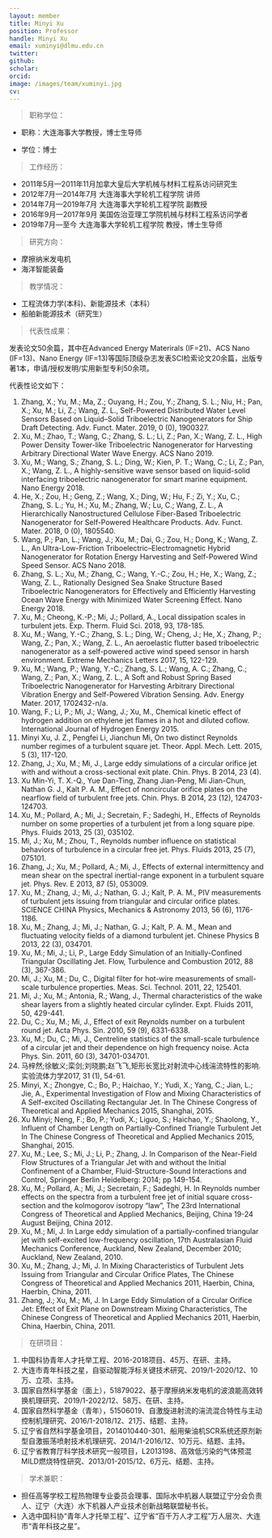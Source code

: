 ```yaml
---
layout: member
title: Minyi Xu
position: Professor
handle: Minyi Xu
email: xuminyi@dlmu.edu.cn
twitter: 
github: 
scholar:
orcid: 
image: /images/team/xuminyi.jpg
cv: 
---
```


<!-- I am a Professor, Doctoral Supervisor, Director of the Thermal Flow Teaching and Research Office at the [Department of Marine Engineering](http://mec.dlmu.edu.cn) at the [Dalian Maritime University](http://www.dlmu.edu.cn). Professor, Doctoral Supervisor, Director of the Thermal Flow Teaching and Research Office

I received my bachelor's degrees from the [Dalian University of Technology](https://www.dlut.edu.cn) (China) and PhD from the [Peking University](https://www.pku.edu.cn) (China).  -->

>职称学位：

- 职称：大连海事大学教授，博士生导师

- 学位：博士

> 工作经历：

- 2011年5月—2011年11月加拿大皇后大学机械与材料工程系访问研究生
- 2012年7月—2014年7月 大连海事大学轮机工程学院 讲师
- 2014年7月—2019年7月 大连海事大学轮机工程学院 副教授
- 2016年9月—2017年9月 美国佐治亚理工学院机械与材料工程系访问学者
- 2019年7月—至今 大连海事大学轮机工程学院 教授，博士生导师

> 研究方向：

- 摩擦纳米发电机
- 海洋智能装备

> 教学情况：

- 工程流体力学(本科)、新能源技术（本科）
- 船舶新能源技术（研究生）

> 代表性成果：

发表论文50余篇，其中在Advanced Energy Materirals (IF=21)、ACS Nano (IF=13)、Nano Energy (IF=13)等国际顶级杂志发表SCI检索论文20余篇，出版专著1本，申请/授权发明/实用新型专利50余项。

代表性论文如下：

1. Zhang, X.; Yu, M.; Ma, Z.; Ouyang, H.; Zou, Y.; Zhang, S. L.; Niu, H.; Pan, X.; Xu, M.; Li, Z.; Wang, Z. L., Self-Powered Distributed Water Level Sensors Based on Liquid–Solid Triboelectric Nanogenerators for Ship Draft Detecting. Adv. Funct. Mater. 2019, 0 (0), 1900327.
2. Xu, M.; Zhao, T.; Wang, C.; Zhang, S. L.; Li, Z.; Pan, X.; Wang, Z. L., High Power Density Tower-like Triboelectric Nanogenerator for Harvesting Arbitrary Directional Water Wave Energy. ACS Nano 2019.
3. Xu, M.; Wang, S.; Zhang, S. L.; Ding, W.; Kien, P. T.; Wang, C.; Li, Z.; Pan, X.; Wang, Z. L., A highly-sensitive wave sensor based on liquid-solid interfacing triboelectric nanogenerator for smart marine equipment. Nano Energy 2018.
4. He, X.; Zou, H.; Geng, Z.; Wang, X.; Ding, W.; Hu, F.; Zi, Y.; Xu, C.; Zhang, S. L.; Yu, H.; Xu, M.; Zhang, W.; Lu, C.; Wang, Z. L., A Hierarchically Nanostructured Cellulose Fiber-Based Triboelectric Nanogenerator for Self-Powered Healthcare Products. Adv. Funct. Mater. 2018, 0 (0), 1805540.
5. Wang, P.; Pan, L.; Wang, J.; Xu, M.; Dai, G.; Zou, H.; Dong, K.; Wang, Z. L., An Ultra-Low-Friction Triboelectric–Electromagnetic Hybrid Nanogenerator for Rotation Energy Harvesting and Self-Powered Wind Speed Sensor. ACS Nano 2018.
6. Zhang, S. L.; Xu, M.; Zhang, C.; Wang, Y.-C.; Zou, H.; He, X.; Wang, Z.; Wang, Z. L., Rationally Designed Sea Snake Structure Based Triboelectric Nanogenerators for Effectively and Efficiently Harvesting Ocean Wave Energy with Minimized Water Screening Effect. Nano Energy 2018.
7. Xu, M.; Cheong, K.-P.; Mi, J.; Pollard, A., Local dissipation scales in turbulent jets. Exp. Therm. Fluid Sci. 2018, 93, 178-185.
8. Xu, M.; Wang, Y.-C.; Zhang, S. L.; Ding, W.; Cheng, J.; He, X.; Zhang, P.; Wang, Z.; Pan, X.; Wang, Z. L., An aeroelastic flutter based triboelectric nanogenerator as a self-powered active wind speed sensor in harsh environment. Extreme Mechanics Letters 2017, 15, 122-129.
9. Xu, M.; Wang, P.; Wang, Y.-C.; Zhang, S. L.; Wang, A. C.; Zhang, C.; Wang, Z.; Pan, X.; Wang, Z. L., A Soft and Robust Spring Based Triboelectric Nanogenerator for Harvesting Arbitrary Directional Vibration Energy and Self-Powered Vibration Sensing. Adv. Energy Mater. 2017, 1702432-n/a.
10. Wang, F.; Li, P.; Mi, J.; Wang, J.; Xu, M., Chemical kinetic effect of hydrogen addition on ethylene jet flames in a hot and diluted coflow. International Journal of Hydrogen Energy 2015.
11. Minyi Xu, J. Z., Pengfei Li, Jianchun Mi, On two distinct Reynolds number regimes of a turbulent square jet. Theor. Appl. Mech. Lett. 2015, 5 (3), 117-120.
12. Zhang, J.; Xu, M.; Mi, J., Large eddy simulations of a circular orifice jet with and without a cross-sectional exit plate. Chin. Phys. B 2014, 23 (4).
13. Xu Min-Yi, T. X.-Q., Yue Dan-Ting, Zhang Jian-Peng, Mi Jian-Chun, Nathan G. J., Kalt P. A. M., Effect of noncircular orifice plates on the nearflow field of turbulent free jets. Chin. Phys. B 2014, 23 (12), 124703-124703.
14. Xu, M.; Pollard, A.; Mi, J.; Secretain, F.; Sadeghi, H., Effects of Reynolds number on some properties of a turbulent jet from a long square pipe. Phys. Fluids 2013, 25 (3), 035102.
15. Mi, J.; Xu, M.; Zhou, T., Reynolds number influence on statistical behaviors of turbulence in a circular free jet. Phys. Fluids 2013, 25 (7), 075101.
16. Zhang, J.; Xu, M.; Pollard, A.; Mi, J., Effects of external intermittency and mean shear on the spectral inertial-range exponent in a turbulent square jet. Phys. Rev. E 2013, 87 (5), 053009.
17. Xu, M.; Zhang, J.; Mi, J.; Nathan, G. J.; Kalt, P. A. M., PIV measurements of turbulent jets issuing from triangular and circular orifice plates. SCIENCE CHINA Physics, Mechanics & Astronomy 2013, 56 (6), 1176-1186.
18. Xu, M.; Zhang, J.; Mi, J.; Nathan, G. J.; Kalt, P. A. M., Mean and fluctuating velocity fields of a diamond turbulent jet. Chinese Physics B 2013, 22 (3), 034701.
19. Xu, M.; Mi, J.; Li, P., Large Eddy Simulation of an Initially-Confined Triangular Oscillating Jet. Flow, Turbulence and Combustion 2012, 88 (3), 367-386.
20. Mi, J.; Xu, M.; Du, C., Digital filter for hot-wire measurements of small-scale turbulence properties. Meas. Sci. Technol. 2011, 22, 125401.
21. Mi, J.; Xu, M.; Antonia, R.; Wang, J., Thermal characteristics of the wake shear layers from a slightly heated circular cylinder. Expt. Fluids 2011, 50, 429-441.
22. Du, C.; Xu, M.; Mi, J., Effect of exit Reynolds number on a turbulent round jet. Acta Phys. Sin. 2010, 59 (9), 6331-6338.
23. Xu, M.; Du, C.; Mi, J., Centreline statistics of the small-scale turbulence of a circular jet and their dependence on high frequency noise. Acta Phys. Sin. 2011, 60 (3), 34701-034701.
24. 马梓然;徐敏义;栾剑;刘晓鹏;赵飞飞,矩形长宽比对射流中心线湍流特性的影响.实验流体力学2017, 31 (1), 54-61.
25. Minyi, X.; Zhongye, C.; Bo, P.; Haichao, Y.; Yudi, X.; Yang, C.; Jian, L.; Jie, A., Experimental Investigation of Flow and Mixing Characteristics of A Self-excited Oscillating Rectangular Jet. In The Chinese Congress of Theoretical and Applied Mechanics 2015, Shanghai, 2015.
26. Xu Minyi; Neng, F.; Bo, P.; Yudi, X.; Liguo, S.; Haichao, Y.; Shaolong, Y., Influent of Chamber Length on Partially-Confined Triangle Turbulent Jet In The Chinese Congress of Theoretical and Applied Mechanics 2015, Shanghai, 2015.
27. Xu, M.; Lee, S.; Mi, J.; Li, P.; Zhang, J. In Comparison of the Near-Field Flow Structures of a Triangular Jet with and without the Initial Confinement of a Chamber, Fluid-Structure-Sound Interactions and Control, Springer Berlin Heidelberg: 2014; pp 149-154.
28. Xu, M.; Pollard, A.; Mi, J.; Secretain, F.; Sadeghi, H. In Reynolds number effects on the spectra from a turbulent free jet of initial square cross-section and the kolmogorov isotropy “law”, The 23rd International Congress of Theoretical and Applied Mechanics, Beijing, China 19-24 August Beijing, China 2012.
29. Xu, M.; Mi, J. In Large eddy simulation of a partially-confined triangular jet with self-excited low-frequency oscillation, 17th Australasian Fluid Mechanics Conference, Auckland, New Zealand, December 2010; Auckland, New Zealand, 2010.
30. Xu, M.; Zhang, J.; Mi, J. In Mixing Characteristics of Turbulent Jets Issuing from Triangular and Circular Orifice Plates, The Chinese Congress of Theoretical and Applied Mechanics 2011, Haerbin, China, Haerbin, China, 2011.
31. Zhang, J.; Xu, M.; Mi, J. In Large Eddy Simulation of a Circular Orifice Jet: Effect of Exit Plane on Downstream Mixing Characteristics, The Chinese Congress of Theoretical and Applied Mechanics 2011, Haerbin, China, Haerbin, China, 2011.

> 在研项目：

1. 中国科协青年人才托举工程、2016-2018项目、45万、在研、主持。
2. 大连市青年科技之星，自驱动智能浮标关键技术研究、2019/1-2020/12、10万、立项、主持。
3. 国家自然科学基金（面上），51879022、基于摩擦纳米发电机的波浪能高效转换机理研究、2019/1-2022/12、58万、在研、主持。
4. 国家自然科学基金（青年），51506019、自激旋进射流的湍流混合特性与主动控制机理研究、2016/1-2018/12、21万、结题、主持。
5. 辽宁省自然科学基金项目，2014010440-301、船用柴油机SCR系统还原剂新型自激振荡喷射技术机理研究、2014/1-2016/12、10万元、结题、主持。
6. 辽宁省教育厅科学技术研究一般项目，L2013198、高效低污染的气体预混MILD燃烧特性研究、2013/01-2015/12、6万元、结题、主持。

> 学术兼职：

- 担任高等学校工程热物理专业委员会理事、国际水中机器人联盟辽宁分会负责人、辽宁（大连）水下机器人产业技术创新战略联盟秘书长。
- 入选中国科协“青年人才托举工程”、辽宁省“百千万人才工程”万人层次、大连市“青年科技之星”。